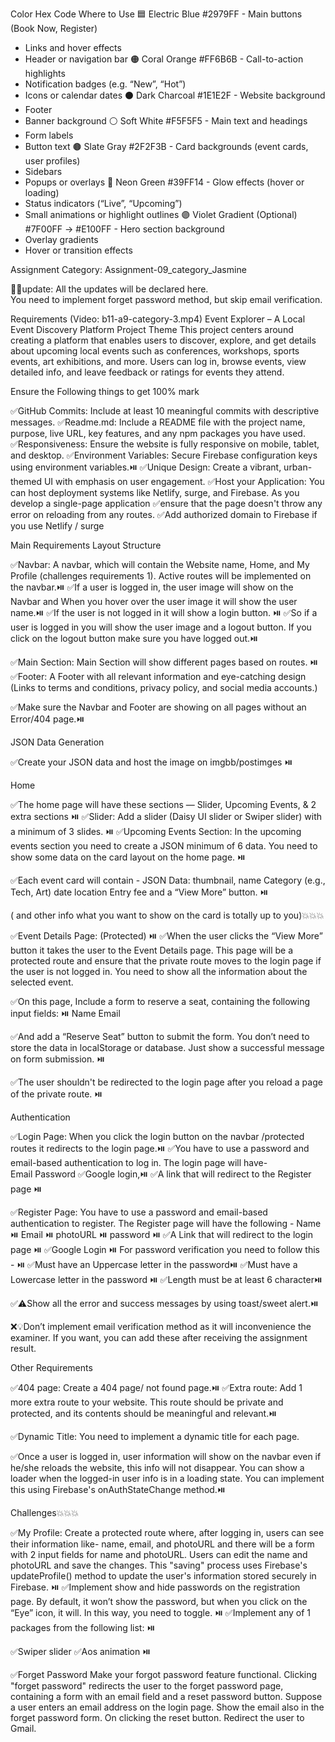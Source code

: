 Color Hex Code Where to Use
🟦 Electric Blue #2979FF - Main buttons (Book Now, Register)

- Links and hover effects
- Header or navigation bar
  🟠 Coral Orange #FF6B6B - Call-to-action highlights
- Notification badges (e.g. “New”, “Hot”)
- Icons or calendar dates
  ⚫ Dark Charcoal #1E1E2F - Website background
- Footer
- Banner background
  ⚪ Soft White #F5F5F5 - Main text and headings
- Form labels
- Button text
  🟤 Slate Gray #2F2F3B - Card backgrounds (event cards, user profiles)
- Sidebars
- Popups or overlays
  💚 Neon Green #39FF14 - Glow effects (hover or loading)
- Status indicators (“Live”, “Upcoming”)
- Small animations or highlight outlines
  🟣 Violet Gradient (Optional) #7F00FF → #E100FF - Hero section background
- Overlay gradients
- Hover or transition effects

Assignment Category: Assignment-09_category_Jasmine

🚩🚩update: All the updates will be declared here.  
You need to implement forget password method, but skip email verification.

Requirements (Video: b11-a9-category-3.mp4)
Event Explorer – A Local Event Discovery Platform
Project Theme
This project centers around creating a platform that enables users to discover, explore, and get details about upcoming local events such as conferences, workshops, sports events, art exhibitions, and more. Users can log in, browse events, view detailed info, and leave feedback or ratings for events they attend.

Ensure the Following things to get 100% mark

✅GitHub Commits: Include at least 10 meaningful commits with descriptive messages.
✅Readme.md: Include a README file with the project name, purpose, live URL, key features, and any npm packages you have used.
✅Responsiveness: Ensure the website is fully responsive on mobile, tablet, and desktop.
✅Environment Variables: Secure Firebase configuration keys using environment variables.⏯️
✅Unique Design: Create a vibrant, urban-themed UI with emphasis on user engagement.
✅Host your Application: You can host deployment systems like Netlify, surge, and Firebase. As you develop a single-page application
✅ensure that the page doesn't throw any error on reloading from any routes.
✅Add authorized domain to Firebase if you use Netlify / surge

Main Requirements
Layout Structure

✅Navbar: A navbar, which will contain the Website name, Home, and My Profile (challenges requirements 1). Active routes will be implemented on the navbar.⏯️
✅If a user is logged in, the user image will show on the Navbar and When you hover over the user image it will show the user name.⏯️
✅If the user is not logged in it will show a login button. ⏯️
✅So if a user is logged in you will show the user image and a logout button. If you click on the logout button make sure you have logged out.⏯️

✅Main Section: Main Section will show different pages based on routes. ⏯️
✅Footer: A Footer with all relevant information and eye-catching design (Links to terms and conditions, privacy policy, and social media accounts.)

✅Make sure the Navbar and Footer are showing on all pages without an Error/404 page.⏯️

JSON Data Generation

✅Create your JSON data and host the image on imgbb/postimges ⏯️

Home

✅The home page will have these sections — Slider, Upcoming Events, & 2 extra sections ⏯️
✅Slider: Add a slider (Daisy UI slider or Swiper slider) with a minimum of 3 slides. ⏯️
✅Upcoming Events Section: In the upcoming events section you need to create a JSON minimum of 6 data. You need to show some data on the card layout on the home page. ⏯️

✅Each event card will contain - JSON Data:
thumbnail,
name
Category (e.g., Tech, Art)
date
location
Entry fee
and a “View More” button. ⏯️

( and other info what you want to show on the card is totally up to you)💥💥💥

✅Event Details Page: (Protected) ⏯️
✅When the user clicks the “View More” button it takes the user to the Event Details page. This page will be a protected route and ensure that the private route moves to the login page if the user is not logged in. You need to show all the information about the selected event.

✅On this page, Include a form to reserve a seat, containing the following input fields: ⏯️
Name
Email

✅And add a “Reserve Seat” button to submit the form. You don’t need to store the data in localStorage or database. Just show a successful message on form submission. ⏯️

✅The user shouldn't be redirected to the login page after you reload a page of the private route. ⏯️

Authentication

✅Login Page: When you click the login button on the navbar /protected routes it redirects to the login page.⏯️
✅You have to use a password and email-based authentication to log in. The login page will have-  
Email
Password
✅Google login,⏯️
✅A link that will redirect to the Register page ⏯️

✅Register Page: You have to use a password and email-based authentication to register. The Register page will have the following -
Name ⏯️
Email ⏯️
photoURL ⏯️
password ⏯️
✅A Link that will redirect to the login page ⏯️
✅Google Login ⏯️
For password verification you need to follow this - ⏯️
✅Must have an Uppercase letter in the password⏯️
✅Must have a Lowercase letter in the password ⏯️
✅Length must be at least 6 character⏯️

✅⚠️Show all the error and success messages by using toast/sweet alert.⏯️

❌💡Don’t implement email verification method as it will inconvenience the examiner. If you want, you can add these after receiving the assignment result.

Other Requirements

✅404 page: Create a 404 page/ not found page.⏯️
✅Extra route: Add 1 more extra route to your website. This route should be private and protected, and its contents should be meaningful and relevant.⏯️

✅Dynamic Title: You need to implement a dynamic title for each page.

✅Once a user is logged in, user information will show on the navbar even if he/she reloads the website, this info will not disappear. You can show a loader when the logged-in user info is in a loading state. You can implement this using Firebase's onAuthStateChange method.⏯️

Challenges💥💥💥

✅My Profile: Create a protected route where, after logging in, users can see their information like- name, email, and photoURL and there will be a form with 2 input fields for name and photoURL. Users can edit the name and photoURL and save the changes. This "saving" process uses Firebase's updateProfile() method to update the user's information stored securely in Firebase. ⏯️
✅Implement show and hide passwords on the registration page. By default, it won’t show the password, but when you click on the “Eye” icon, it will. In this way, you need to toggle. ⏯️
✅Implement any of 1 packages from the following list: ⏯️

✅Swiper slider
✅Aos animation ⏯️

✅Forget Password
Make your forgot password feature functional. Clicking "forget password" redirects the user to the forget password page, containing a form with an email field and a reset password button.
Suppose a user enters an email address on the login page. Show the email also in the forget password form.
On clicking the reset button. Redirect the user to Gmail.

<!--
What to Submit
Your Github Repo Link :
Your Live Link :
 -->

<!-- অ্যাসাইনমেন্ট বিভাগ: অ্যাসাইনমেন্ট-09_category_Jasmine

🚩🚩আপডেট: সমস্ত আপডেট এখানে ঘোষণা করা হবে।

আপনাকে পাসওয়ার্ড ভুলে যাওয়ার পদ্ধতি প্রয়োগ করতে হবে, কিন্তু ইমেল যাচাইকরণ এড়িয়ে যেতে হবে।

প্রয়োজনীয়তা (ভিডিও: b11-a9-category-3.mp4)
ইভেন্ট এক্সপ্লোরার - একটি স্থানীয় ইভেন্ট আবিষ্কার প্ল্যাটফর্ম
প্রকল্প থিম
এই প্রকল্পটি এমন একটি প্ল্যাটফর্ম তৈরির উপর কেন্দ্রীভূত যা ব্যবহারকারীদের আসন্ন স্থানীয় ইভেন্ট যেমন সম্মেলন, কর্মশালা, ক্রীড়া ইভেন্ট, শিল্প প্রদর্শনী এবং আরও অনেক কিছু আবিষ্কার, অন্বেষণ এবং বিশদ জানতে সক্ষম করে। ব্যবহারকারীরা লগ ইন করতে, ইভেন্টগুলি ব্রাউজ করতে, বিস্তারিত তথ্য দেখতে এবং তাদের অংশগ্রহণকারী ইভেন্টগুলির জন্য প্রতিক্রিয়া বা রেটিং দিতে পারেন।

১০০% নম্বর পেতে নিম্নলিখিত বিষয়গুলি নিশ্চিত করুন

GitHub কমিট: বর্ণনামূলক বার্তা সহ কমপক্ষে ১০টি অর্থপূর্ণ কমিট অন্তর্ভুক্ত করুন।

Readme.md: প্রকল্পের নাম, উদ্দেশ্য, লাইভ URL, মূল বৈশিষ্ট্য এবং আপনার ব্যবহৃত যেকোনো npm প্যাকেজ সহ একটি README ফাইল অন্তর্ভুক্ত করুন।

প্রতিক্রিয়াশীলতা: মোবাইল, ট্যাবলেট এবং ডেস্কটপে ওয়েবসাইটটি সম্পূর্ণরূপে প্রতিক্রিয়াশীল কিনা তা নিশ্চিত করুন।

পরিবেশগত পরিবর্তনশীল: পরিবেশগত পরিবর্তনশীল ব্যবহার করে নিরাপদ ফায়ারবেস কনফিগারেশন কী।

অনন্য নকশা: ব্যবহারকারীর অংশগ্রহণের উপর জোর দিয়ে একটি প্রাণবন্ত, নগর-থিমযুক্ত UI তৈরি করুন।

আপনার অ্যাপ্লিকেশন হোস্ট করুন: আপনি Netlify, surge এবং Firebase এর মতো স্থাপনা সিস্টেম হোস্ট করতে পারেন। আপনি যখন একটি একক-পৃষ্ঠার অ্যাপ্লিকেশন তৈরি করেন

নিশ্চিত করুন যে পৃষ্ঠাটি কোনও রুট থেকে পুনরায় লোড করার সময় কোনও ত্রুটি না ফেলে।

যদি আপনি Netlify / surge ব্যবহার করেন তবে Firebase-এ অনুমোদিত ডোমেন যুক্ত করুন

প্রধান প্রয়োজনীয়তা
লেআউট কাঠামো

Navbar: একটি navbar, যাতে ওয়েবসাইটের নাম, হোম এবং আমার প্রোফাইল থাকবে (চ্যালেঞ্জের প্রয়োজনীয়তা 1)। navbar-এ সক্রিয় রুটগুলি বাস্তবায়িত হবে।

যদি কোনও ব্যবহারকারী লগ ইন করেন, তাহলে ব্যবহারকারীর চিত্র Navbar-এ প্রদর্শিত হবে এবং আপনি যখন ব্যবহারকারীর চিত্রের উপর কার্সার রাখবেন তখন এটি ব্যবহারকারীর নাম প্রদর্শন করবে।

ব্যবহারকারী লগ ইন না থাকলে এটি একটি লগইন বোতাম প্রদর্শন করবে।

সুতরাং যদি কোনও ব্যবহারকারী লগ ইন করেন তবে আপনি ব্যবহারকারীর চিত্র এবং একটি লগআউট বোতাম প্রদর্শন করবেন। লগআউট বোতামে ক্লিক করলে নিশ্চিত হয়ে নিন যে আপনি লগআউট করেছেন।

প্রধান বিভাগ: প্রধান বিভাগ রুটের উপর ভিত্তি করে বিভিন্ন পৃষ্ঠা দেখাবে।

পাদলেখ: সমস্ত প্রাসঙ্গিক তথ্য এবং আকর্ষণীয় নকশা সহ একটি পাদলেখ (নিয়মাবলী এবং শর্তাবলী, গোপনীয়তা নীতি এবং সোশ্যাল মিডিয়া অ্যাকাউন্টের লিঙ্ক।)

💡নিশ্চিত করুন যে Navbar এবং Footer কোনও ত্রুটি/404 পৃষ্ঠা ছাড়াই সমস্ত পৃষ্ঠায় প্রদর্শিত হচ্ছে।

JSON ডেটা জেনারেশন

আপনার JSON ডেটা তৈরি করুন এবং imgbb/postimges-এ ছবিটি হোস্ট করুন

হোম

হোম পেজে এই বিভাগগুলি থাকবে — স্লাইডার, আসন্ন ইভেন্ট এবং 2টি অতিরিক্ত বিভাগ
স্লাইডার: কমপক্ষে 3টি স্লাইড সহ একটি স্লাইডার (ডেইজি UI স্লাইডার বা সোয়াইপার স্লাইডার) যোগ করুন।

আসন্ন ইভেন্ট বিভাগ: আসন্ন ইভেন্ট বিভাগে আপনাকে কমপক্ষে 6টি ডেটার একটি JSON তৈরি করতে হবে। আপনাকে হোম পেজে কার্ড লেআউটের কিছু ডেটা দেখাতে হবে।

প্রতিটি ইভেন্ট কার্ডে থাকবে - JSON ডেটা:
থাম্বনেইল,
নাম
বিভাগ (যেমন, প্রযুক্তি, শিল্প)
তারিখ
অবস্থান
প্রবেশ ফি
এবং একটি “আরও দেখুন” বোতাম।

(এবং কার্ডে আপনি কী দেখাতে চান তা সম্পূর্ণ আপনার উপর নির্ভর করে)

ইভেন্টের বিবরণ পৃষ্ঠা: (সুরক্ষিত)
যখন ব্যবহারকারী “আরও দেখুন” বোতামে ক্লিক করেন তখন এটি ব্যবহারকারীকে ইভেন্টের বিবরণ পৃষ্ঠায় নিয়ে যায়। এই পৃষ্ঠাটি একটি সুরক্ষিত রুট হবে এবং নিশ্চিত করুন যে ব্যবহারকারী লগ ইন না থাকলে ব্যক্তিগত রুটটি লগইন পৃষ্ঠায় চলে যায়। আপনাকে নির্বাচিত ইভেন্ট সম্পর্কে সমস্ত তথ্য দেখাতে হবে।

এই পৃষ্ঠায়, একটি আসন সংরক্ষণ করার জন্য একটি ফর্ম অন্তর্ভুক্ত করুন, যার মধ্যে নিম্নলিখিত ইনপুট ক্ষেত্রগুলি থাকবে:

নাম
ইমেল

এবং ফর্ম জমা দেওয়ার জন্য একটি “রিজার্ভ সিট” বোতাম যুক্ত করুন। আপনাকে লোকাল স্টোরেজ বা ডাটাবেসে ডেটা সংরক্ষণ করার দরকার নেই। ফর্ম জমা দেওয়ার সময় কেবল একটি সফল বার্তা দেখান।

💡ব্যক্তিগত রুটের একটি পৃষ্ঠা পুনরায় লোড করার পরে ব্যবহারকারীকে লগইন পৃষ্ঠায় পুনঃনির্দেশিত করা উচিত নয়।

প্রমাণীকরণ

লগইন পৃষ্ঠা: যখন আপনি নেভিবার/সুরক্ষিত রুটে লগইন বোতামে ক্লিক করেন তখন এটি লগইন পৃষ্ঠায় পুনঃনির্দেশিত হয়।
লগইন করার জন্য আপনাকে একটি পাসওয়ার্ড এবং ইমেল-ভিত্তিক প্রমাণীকরণ ব্যবহার করতে হবে। লগইন পৃষ্ঠায় থাকবে-
ইমেল
পাসওয়ার্ড
গুগল লগইন,
একটি লিঙ্ক যা নিবন্ধন পৃষ্ঠায় পুনঃনির্দেশিত হবে

নিবন্ধন পৃষ্ঠা: নিবন্ধন করার জন্য আপনাকে একটি পাসওয়ার্ড এবং ইমেল-ভিত্তিক প্রমাণীকরণ ব্যবহার করতে হবে। নিবন্ধন পৃষ্ঠায় নিম্নলিখিতগুলি থাকবে -
নাম
ইমেল
ছবির URL
পাসওয়ার্ড
একটি লিঙ্ক যা লগইন পৃষ্ঠায় পুনঃনির্দেশিত হবে
গুগল লগইন
পাসওয়ার্ড যাচাইকরণের জন্য আপনাকে এটি অনুসরণ করতে হবে -
পাসওয়ার্ডে একটি বড় হাতের অক্ষর থাকতে হবে
পাসওয়ার্ডে একটি ছোট হাতের অক্ষর থাকতে হবে
দৈর্ঘ্য কমপক্ষে 6 অক্ষরের হতে হবে

⚠️টোস্ট/সুইট সতর্কতা ব্যবহার করে সমস্ত ত্রুটি এবং সাফল্যের বার্তা দেখান।

💡ইমেল যাচাইকরণ পদ্ধতি প্রয়োগ করবেন না কারণ এটি পরীক্ষককে অসুবিধার সম্মুখীন করবে। আপনি যদি চান, আপনি অ্যাসাইনমেন্ট ফলাফল পাওয়ার পরে এগুলি যোগ করতে পারেন।

অন্যান্য প্রয়োজনীয়তা

৪০৪ পৃষ্ঠা: একটি ৪০৪ পৃষ্ঠা/পাওয়া যায়নি এমন পৃষ্ঠা তৈরি করুন।

অতিরিক্ত রুট: আপনার ওয়েবসাইটে আরও একটি অতিরিক্ত রুট যোগ করুন। এই রুটটি ব্যক্তিগত এবং সুরক্ষিত হওয়া উচিত এবং এর বিষয়বস্তু অর্থপূর্ণ এবং প্রাসঙ্গিক হওয়া উচিত।

গতিশীল শিরোনাম: প্রতিটি পৃষ্ঠার জন্য আপনাকে একটি গতিশীল শিরোনাম প্রয়োগ করতে হবে।

একবার ব্যবহারকারী লগ ইন হয়ে গেলে, ব্যবহারকারীর তথ্য নেভবারে প্রদর্শিত হবে, এমনকি যদি সে ওয়েবসাইটটি পুনরায় লোড করে, তবে এই তথ্য অদৃশ্য হবে না। লগ-ইন করা ব্যবহারকারীর তথ্য লোডিং স্ট্যাটে থাকলে আপনি একটি লোডার দেখাতে পারেন। -->
